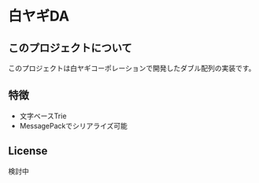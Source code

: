 # 白ヤギDA

## このプロジェクトについて

このプロジェクトは白ヤギコーポレーションで開発したダブル配列の実装です。

## 特徴

* 文字ベースTrie
* MessagePackでシリアライズ可能

## License

検討中
